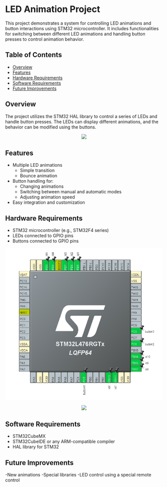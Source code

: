 # LED Animation Project

This project demonstrates a system for controlling LED animations and button interactions using STM32 microcontroller. It includes functionalities for switching between different LED animations and handling button presses to control animation behavior.

## Table of Contents

- [Overview](#overview)
- [Features](#features)
- [Hardware Requirements](#hardware-requirements)
- [Software Requirements](#software-requirements)
- [Future Improvements](#future-improvements)
  
## Overview

The project utilizes the STM32 HAL library to control a series of LEDs and handle button presses. The LEDs can display different animations, and the behavior can be modified using the buttons.

<p align="center">
  <img src="https://github.com/miq312/Ledy_Stm32/blob/main/img/zdj1.jpg">
</p>

## Features

- Multiple LED animations
  - Simple transition
  - Bounce animation
- Button handling for:
  - Changing animations
  - Switching between manual and automatic modes
  - Adjusting animation speed
- Easy integration and customization

## Hardware Requirements

- STM32 microcontroller (e.g., STM32F4 series)
- LEDs connected to GPIO pins
- Buttons connected to GPIO pins

<p align="center">
  <img src="https://github.com/miq312/Ledy_Stm32/blob/main/img/zdj3.png">
</p>
<p align="center">
  <img src="https://github.com/miq312/Ledy_Stm32/blob/main/img/zdj2.jpg">
</p>

## Software Requirements

- STM32CubeMX
- STM32CubeIDE or any ARM-compatible compiler
- HAL library for STM32

## Future Improvements

-New animations
-Special libraries
-LED control using a special remote control
